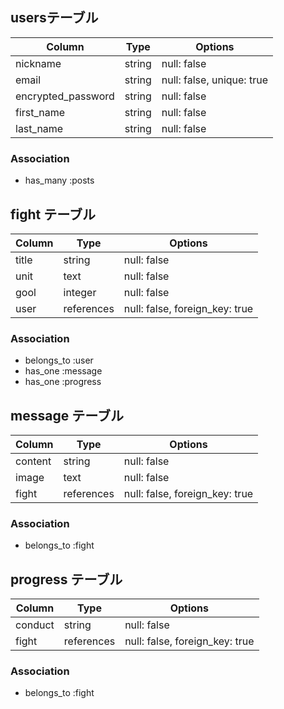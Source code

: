 ## usersテーブル

| Column              | Type   | Options                   |
| ------------------- | ------ | ------------------------- |
| nickname            | string | null: false               |
| email               | string | null: false, unique: true |
| encrypted_password  | string | null: false               |
| first_name          | string | null: false               |
| last_name           | string | null: false               |

### Association
- has_many :posts


## fight テーブル

| Column         | Type        | Options                        |
| -------------- | ----------- | -------------------------------|
| title          | string      | null: false                    |
| unit           | text        | null: false                    |
| gool           | integer     | null: false                    |
| user           | references  | null: false, foreign_key: true |

### Association
- belongs_to :user
- has_one :message
- has_one :progress

## message テーブル

| Column         | Type        | Options                        |
| -------------- | ----------- | -------------------------------|
| content        | string      | null: false                    |
| image          | text        | null: false                    |
| fight          | references  | null: false, foreign_key: true |

### Association
- belongs_to :fight

## progress テーブル

| Column         | Type        | Options                        |
| -------------- | ----------- | -------------------------------|
| conduct        | string      | null: false                    |
| fight          | references  | null: false, foreign_key: true |

### Association
- belongs_to :fight